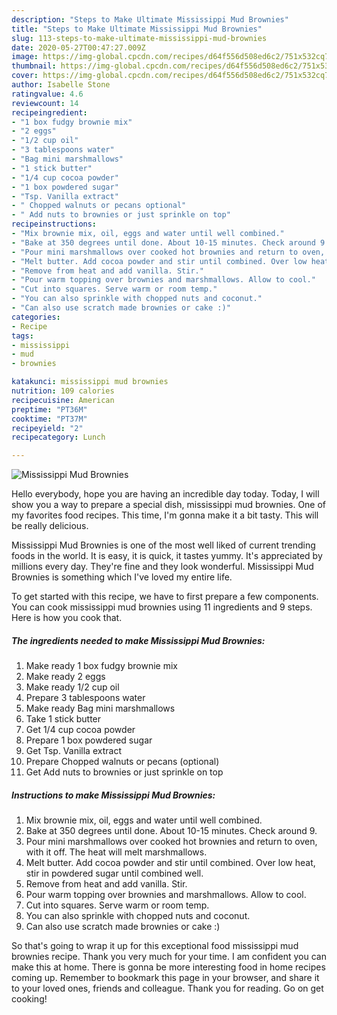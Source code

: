 ```yaml
---
description: "Steps to Make Ultimate Mississippi Mud Brownies"
title: "Steps to Make Ultimate Mississippi Mud Brownies"
slug: 113-steps-to-make-ultimate-mississippi-mud-brownies
date: 2020-05-27T00:47:27.009Z
image: https://img-global.cpcdn.com/recipes/d64f556d508ed6c2/751x532cq70/mississippi-mud-brownies-recipe-main-photo.jpg
thumbnail: https://img-global.cpcdn.com/recipes/d64f556d508ed6c2/751x532cq70/mississippi-mud-brownies-recipe-main-photo.jpg
cover: https://img-global.cpcdn.com/recipes/d64f556d508ed6c2/751x532cq70/mississippi-mud-brownies-recipe-main-photo.jpg
author: Isabelle Stone
ratingvalue: 4.6
reviewcount: 14
recipeingredient:
- "1 box fudgy brownie mix"
- "2 eggs"
- "1/2 cup oil"
- "3 tablespoons water"
- "Bag mini marshmallows"
- "1 stick butter"
- "1/4 cup cocoa powder"
- "1 box powdered sugar"
- "Tsp. Vanilla extract"
- " Chopped walnuts or pecans optional"
- " Add nuts to brownies or just sprinkle on top"
recipeinstructions:
- "Mix brownie mix, oil, eggs and water until well combined."
- "Bake at 350 degrees until done. About 10-15 minutes. Check around 9."
- "Pour mini marshmallows over cooked hot brownies and return to oven, with it off. The heat will melt marshmallows."
- "Melt butter. Add cocoa powder and stir until combined. Over low heat, stir in powdered sugar until combined well."
- "Remove from heat and add vanilla. Stir."
- "Pour warm topping over brownies and marshmallows. Allow to cool."
- "Cut into squares. Serve warm or room temp."
- "You can also sprinkle with chopped nuts and coconut."
- "Can also use scratch made brownies or cake :)"
categories:
- Recipe
tags:
- mississippi
- mud
- brownies

katakunci: mississippi mud brownies 
nutrition: 109 calories
recipecuisine: American
preptime: "PT36M"
cooktime: "PT37M"
recipeyield: "2"
recipecategory: Lunch

---
```



![Mississippi Mud Brownies](https://img-global.cpcdn.com/recipes/d64f556d508ed6c2/751x532cq70/mississippi-mud-brownies-recipe-main-photo.jpg)

Hello everybody, hope you are having an incredible day today. Today, I will show you a way to prepare a special dish, mississippi mud brownies. One of my favorites food recipes. This time, I'm gonna make it a bit tasty. This will be really delicious.

Mississippi Mud Brownies is one of the most well liked of current trending foods in the world. It is easy, it is quick, it tastes yummy. It's appreciated by millions every day. They're fine and they look wonderful. Mississippi Mud Brownies is something which I've loved my entire life.




To get started with this recipe, we have to first prepare a few components. You can cook mississippi mud brownies using 11 ingredients and 9 steps. Here is how you cook that.

<!--inarticleads1-->

##### The ingredients needed to make Mississippi Mud Brownies:

1. Make ready 1 box fudgy brownie mix
1. Make ready 2 eggs
1. Make ready 1/2 cup oil
1. Prepare 3 tablespoons water
1. Make ready Bag mini marshmallows
1. Take 1 stick butter
1. Get 1/4 cup cocoa powder
1. Prepare 1 box powdered sugar
1. Get Tsp. Vanilla extract
1. Prepare  Chopped walnuts or pecans (optional)
1. Get  Add nuts to brownies or just sprinkle on top




<!--inarticleads2-->

##### Instructions to make Mississippi Mud Brownies:

1. Mix brownie mix, oil, eggs and water until well combined.
1. Bake at 350 degrees until done. About 10-15 minutes. Check around 9.
1. Pour mini marshmallows over cooked hot brownies and return to oven, with it off. The heat will melt marshmallows.
1. Melt butter. Add cocoa powder and stir until combined. Over low heat, stir in powdered sugar until combined well.
1. Remove from heat and add vanilla. Stir.
1. Pour warm topping over brownies and marshmallows. Allow to cool.
1. Cut into squares. Serve warm or room temp.
1. You can also sprinkle with chopped nuts and coconut.
1. Can also use scratch made brownies or cake :)




So that's going to wrap it up for this exceptional food mississippi mud brownies recipe. Thank you very much for your time. I am confident you can make this at home. There is gonna be more interesting food in home recipes coming up. Remember to bookmark this page in your browser, and share it to your loved ones, friends and colleague. Thank you for reading. Go on get cooking!
